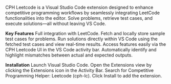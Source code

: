 CPH Leetcode is a Visual Studio Code extension designed to enhance competitive programming workflows by seamlessly integrating LeetCode functionalities into the editor. Solve problems, retrieve test cases, and execute solutions—all without leaving VS Code.


**Key Features**
Full integration with LeetCode.
Fetch and locally store sample test cases for problems.
Run solutions directly within VS Code using the fetched test cases and view real-time results.
Access features easily via the CPH Leetcode UI in the VS Code activity bar.
Automatically identify and highlight mismatches between actual and expected outputs.


**Installation**
Launch Visual Studio Code.
Open the Extensions view by clicking the Extensions icon in the Activity Bar.
Search for Competitive Programming Helper: Leetcode (cph-lc).
Click Install to add the extension.
